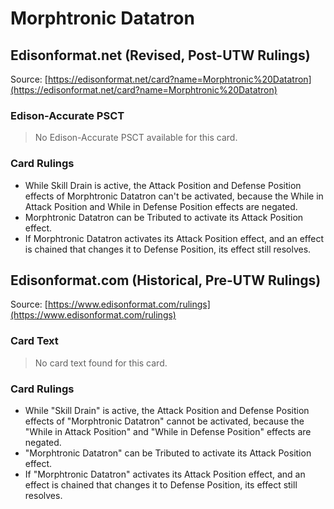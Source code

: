 # Morphtronic Datatron

## Edisonformat.net (Revised, Post-UTW Rulings)

Source: [https://edisonformat.net/card?name=Morphtronic%20Datatron](https://edisonformat.net/card?name=Morphtronic%20Datatron)

### Edison-Accurate PSCT

> No Edison-Accurate PSCT available for this card.

### Card Rulings

*   While Skill Drain is active, the Attack Position and Defense Position effects of Morphtronic Datatron can't be activated, because the While in Attack Position and While in Defense Position effects are negated.
*   Morphtronic Datatron can be Tributed to activate its Attack Position effect.
*   If Morphtronic Datatron activates its Attack Position effect, and an effect is chained that changes it to Defense Position, its effect still resolves.


## Edisonformat.com (Historical, Pre-UTW Rulings)

Source: [https://www.edisonformat.com/rulings](https://www.edisonformat.com/rulings)

### Card Text

> No card text found for this card.

### Card Rulings

*   While "Skill Drain" is active, the Attack Position and Defense Position effects of "Morphtronic Datatron" cannot be activated, because the "While in Attack Position" and "While in Defense Position" effects are negated.
*   "Morphtronic Datatron" can be Tributed to activate its Attack Position effect.
*   If "Morphtronic Datatron" activates its Attack Position effect, and an effect is chained that changes it to Defense Position, its effect still resolves.


